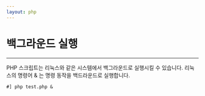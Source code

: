 ```yaml
---
layout: php
---
```


# 백그라운드 실행
---
PHP 스크립트는 리눅스와 같은 시스템에서 백그라운드로 실행시킬 수 있습니다. 리눅스의 명령어 & 는 명령 동작을 백드라운드로 실행합니다.  

```console
#] php test.php &  
```
